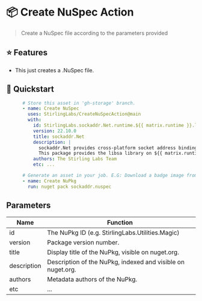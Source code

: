 # 📦 Create NuSpec Action

> Create a NuSpec file according to the parameters provided

## ⭐ Features

- This just creates a .NuSpec file.

## 🚀 Quickstart

```yaml
      # Store this asset in 'gh-storage' branch.
      - name: Create NuSpec
        uses: StirlingLabs/CreateNuSpecAction@main
        with:
          id: StirlingLabs.sockaddr.Net.runtime.${{ matrix.runtime }}.libsa
          version: 22.10.0
          title: sockaddr.Net
          description: |
            sockaddr.Net provides cross-platform socket address bindings for .Net, using the libsa project.
            This package provides the libsa library on ${{ matrix.runtime }} for consumption by sockaddr.Net.
          authors: The Stirling Labs Team
          etc: ...

      # Generate an asset in your job. E.G: Download a badge image from shields.io
      - name: Create NuPkg
        run: nuget pack sockaddr.nuspec
```

## Parameters

|Name|Function|
|-|-|
|id|The NuPkg ID (e.g. StirlingLabs.Utilities.Magic)|
|version|Package version number.|
|title|Display title of the NuPkg, visible on nuget.org.|
|description|Description of the NuPkg, indexed and visible on nuget.org.|
|authors|Metadata authors of the NuPkg.|
|etc|...|